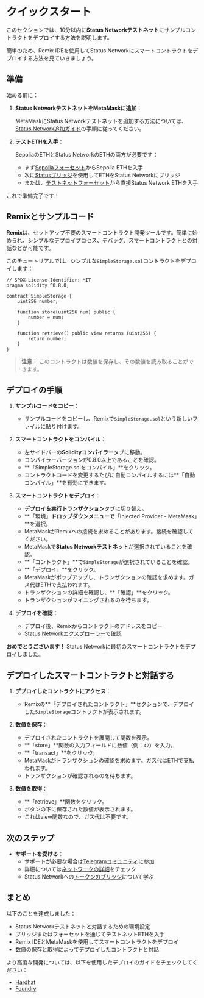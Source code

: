 # クイックスタート

このセクションでは、10分以内に**Status Networkテストネット**にサンプルコントラクトをデプロイする方法を説明します。

簡単のため、Remix IDEを使用してStatus Networkにスマートコントラクトをデプロイする方法を見ていきましょう。

## 準備

始める前に：

1. **Status NetworkテストネットをMetaMaskに追加**：

   MetaMaskにStatus Networkテストネットを追加する方法については、[Status Network追加ガイド](/general-info/add-status-network)の手順に従ってください。

2. **テストETHを入手**：

   SepoliaのETHとStatus NetworkのETHの両方が必要です：
   - まず[Sepoliaフォーセット](https://faucet.status.network)からSepolia ETHを入手
   - 次に[Statusブリッジ](https://bridge.status.network)を使用してETHをStatus Networkにブリッジ
   - または、[テストネットフォーセット](https://sepoliascan.status.network/address/0x06338B70F1eAbc60d7A82C083e605C07F78bb878)から直接Status Network ETHを入手

これで準備完了です！

## Remixとサンプルコード

**Remix**は、セットアップ不要のスマートコントラクト開発ツールです。簡単に始められ、シンプルなデプロイプロセス、デバッグ、スマートコントラクトとの対話などが可能です。

このチュートリアルでは、シンプルな`SimpleStorage.sol`コントラクトをデプロイします：

```solidity
// SPDX-License-Identifier: MIT
pragma solidity ^0.8.0;

contract SimpleStorage {
    uint256 number;
    
    function store(uint256 num) public {
        number = num;
    }

    function retrieve() public view returns (uint256) {
        return number;
    }
}
```

> **注意：** このコントラクトは数値を保存し、その数値を読み取ることができます。

## デプロイの手順

1. **サンプルコードをコピー**：

   - サンプルコードをコピーし、Remixで`SimpleStorage.sol`という新しいファイルに貼り付けます。

2. **スマートコントラクトをコンパイル**：

   - 左サイドバーの**Solidityコンパイラー**タブに移動。
   - コンパイラーバージョンが0.8.0以上であることを確認。
   - **「SimpleStorage.solをコンパイル」**をクリック。
   - コントラクトコードを変更するたびに自動コンパイルするには**「自動コンパイル」**を有効にできます。

3. **スマートコントラクトをデプロイ**：

   - **デプロイ＆実行トランザクション**タブに切り替え。
   - **「環境」**ドロップダウンメニューで**「Injected Provider - MetaMask」**を選択。
   - MetaMaskがRemixへの接続を求めることがあります。接続を確認してください。
   - MetaMaskで**Status Networkテストネット**が選択されていることを確認。
   - **「コントラクト」**で`SimpleStorage`が選択されていることを確認。
   - **「デプロイ」**をクリック。
   - MetaMaskがポップアップし、トランザクションの確認を求めます。ガス代はETHで支払われます。
   - トランザクションの詳細を確認し、**「確認」**をクリック。
   - トランザクションがマイニングされるのを待ちます。

4. **デプロイを確認**：
   
   - デプロイ後、Remixからコントラクトのアドレスをコピー
   - [Status Networkエクスプローラー](https://sepoliascan.status.network)で確認

**おめでとうございます！** Status Networkに最初のスマートコントラクトをデプロイしました。

## デプロイしたスマートコントラクトと対話する

1. **デプロイしたコントラクトにアクセス**：

   - Remixの**「デプロイされたコントラクト」**セクションで、デプロイした`SimpleStorage`コントラクトが表示されます。

2. **数値を保存**：

   - デプロイされたコントラクトを展開して関数を表示。
   - **「store」**関数の入力フィールドに数値（例：`42`）を入力。
   - **「transact」**をクリック。
   - MetaMaskがトランザクションの確認を求めます。ガス代はETHで支払われます。
   - トランザクションが確認されるのを待ちます。

3. **数値を取得**：

   - **「retrieve」**関数をクリック。
   - ボタンの下に保存された数値が表示されます。
   - これはview関数なので、ガス代は不要です。

## 次のステップ

- **サポートを受ける**：
  - サポートが必要な場合は[Telegramコミュニティ](https://t.me)に参加
  - 詳細については[ネットワークの詳細](/general-info/network-details)をチェック
  - Status Networkへの[トークンのブリッジ](/general-info/bridge/bridging-testnet)について学ぶ

## まとめ

以下のことを達成しました：
- Status Networkテストネットと対話するための環境設定
- ブリッジまたはフォーセットを通じてテストネットETHを入手
- Remix IDEとMetaMaskを使用してスマートコントラクトをデプロイ
- 数値の保存と取得によってデプロイしたコントラクトと対話

より高度な開発については、以下を使用したデプロイのガイドをチェックしてください：
- [Hardhat](/tutorials/deploying-contracts/using-hardhat)
- [Foundry](/tutorials/deploying-contracts/using-foundry)
